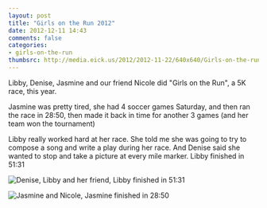 ```yaml
---
layout: post
title: "Girls on the Run 2012"
date: 2012-12-11 14:43
comments: false
categories: 
- girls-on-the-run
thumbsrc: http://media.eick.us/2012/2012-11-22/640x640/Girls-on-the-run-2.JPG
---
```

Libby, Denise, Jasmine and our friend Nicole did "Girls on the Run", a 5K race, this year. 

Jasmine was pretty tired, she had 4 soccer games Saturday, and then ran the race in 28:50, then made it back in time for another 3 games (and her team won the tournament)

Libby really worked hard at her race.  She told me she was going to try to compose a song and write a play during her race.  And Denise said she wanted to stop and take a picture at every mile marker.  Libby finished in 51:31
 
![Denise, Libby and her friend, Libby finished in 51:31](/assets/images/2012/2012-11-22/Girls-on-the-run-2.JPG)


![Jasmine and Nicole, Jasmine finished in 28:50](/assets/images/2012/2012-11-22/Girls-on-the-run-1.JPG)


